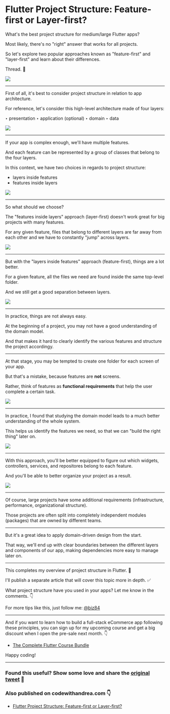 # Flutter Project Structure: Feature-first or Layer-first?

What's the best project structure for medium/large Flutter apps?

Most likely, there's no "right" answer that works for all projects.

So let's explore two popular approaches known as "feature-first" and "layer-first" and learn about their differences.

Thread. 🧵

![](039.1-flutter-project-structure.png)

---

First of all, it's best to consider project structure in relation to app architecture.

For reference, let's consider this high-level architecture made of four layers:

‣ presentation
‣ application (optional)
‣ domain
‣ data

![](039.2-layered-architecture.png)

---

If your app is complex enough, we'll have multiple features.

And each feature can be represented by a group of classes that belong to the four layers.

In this context, we have two choices in regards to project structure:

- layers inside features
- features inside layers

![](039.3-multi-features.png)

---

So what should we choose?

The "features inside layers" approach (layer-first) doesn't work great for big projects with many features.

For any given feature, files that belong to different layers are far away from each other and we have to constantly "jump" across layers.

![](039.4-jump-across-layers.png)

---

But with the "layers inside features" approach (feature-first), things are a lot better.

For a given feature, all the files we need are found inside the same top-level folder.

And we still get a good separation between layers.

![](039.5-jump-across-layers.png)

---

In practice, things are not always easy.

At the beginning of a project, you may not have a good understanding of the domain model.

And that makes it hard to clearly identify the various features and structure the project accordingy.

---

At that stage, you may be tempted to create one folder for each screen of your app.

But that's a mistake, because features are **not** screens.

Rather, think of features as **functional requirements** that help the user complete a certain task.

![](039.6-features-not-screens.png)

---

In practice, I found that studying the domain model leads to a much better understanding of the whole system.

This helps us identify the features we need, so that we can "build the right thing" later on.

![](039.7-domain-layer.png)

---

With this approach, you'll be better equipped to figure out which widgets, controllers, services, and repositores belong to each feature.

And you'll be able to better organize your project as a result.

![](039.3-multi-features.png)

---

Of course, large projects have some additional requirements (infrastructure, performance, organizational structure).

Those projects are often split into completely independent modules (packages) that are owned by different teams.

---

But it's a great idea to apply domain-driven design from the start.

That way, we'll end up with clear boundaries between the different layers and components of our app, making dependencies more easy to manage later on.

---

This completes my overview of project structure in Flutter. 🏁

I'll publish a separate article that will cover this topic more in depth. ✅

What project structure have you used in your apps? Let me know in the comments. 👇

For more tips like this, just follow me: [@biz84](https://twitter.com/biz84)

---

And if you want to learn how to build a full-stack eCommerce app following these principles, you can sign up for my upcoming course and get a big discount when I open the pre-sale next month. 👇

- [The Complete Flutter Course Bundle](https://codewithandrea.com/courses/complete-flutter-bundle/)

Happy coding!

---

### Found this useful? Show some love and share the [original tweet](https://twitter.com/biz84/status/1506285698558660609) 🙏

### Also published on codewithandrea.com 👇

- [Flutter Project Structure: Feature-first or Layer-first?](https://codewithandrea.com/articles/flutter-project-structure/)